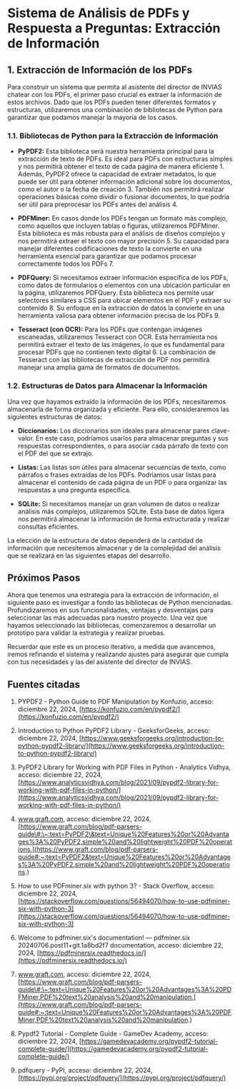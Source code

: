 # **Sistema de Análisis de PDFs y Respuesta a Preguntas: Extracción de Información**

## 1. Extracción de Información de los PDFs

Para construir un sistema que permita al asistente del director de INVIAS chatear con los PDFs, el primer paso crucial es extraer la información de estos archivos. Dado que los PDFs pueden tener diferentes formatos y estructuras, utilizaremos una combinación de bibliotecas de Python para garantizar que podamos manejar la mayoría de los casos.

### 1.1. Bibliotecas de Python para la Extracción de Información

* **PyPDF2:** Esta biblioteca será nuestra herramienta principal para la extracción de texto de PDFs. Es ideal para PDFs con estructuras simples y nos permitirá obtener el texto de cada página de manera eficiente 1. Además, PyPDF2 ofrece la capacidad de extraer metadatos, lo que puede ser útil para obtener información adicional sobre los documentos, como el autor o la fecha de creación 3. También nos permitirá realizar operaciones básicas como dividir o fusionar documentos, lo que podría ser útil para preprocesar los PDFs antes del análisis 4.

* **PDFMiner:** En casos donde los PDFs tengan un formato más complejo, como aquellos que incluyen tablas o figuras, utilizaremos PDFMiner. Esta biblioteca es más robusta para el análisis de diseños complejos y nos permitirá extraer el texto con mayor precisión 5. Su capacidad para manejar diferentes codificaciones de texto la convierte en una herramienta esencial para garantizar que podamos procesar correctamente todos los PDFs 7.

* **PDFQuery:** Si necesitamos extraer información específica de los PDFs, como datos de formularios o elementos con una ubicación particular en la página, utilizaremos PDFQuery. Esta biblioteca nos permite usar selectores similares a CSS para ubicar elementos en el PDF y extraer su contenido 8. Su enfoque en la extracción de datos la convierte en una herramienta valiosa para obtener información precisa de los PDFs 9.

* **Tesseract (con OCR):** Para los PDFs que contengan imágenes escaneadas, utilizaremos Tesseract con OCR. Esta herramienta nos permitirá extraer el texto de las imágenes, lo que es fundamental para procesar PDFs que no contienen texto digital 6. La combinación de Tesseract con las bibliotecas de extracción de PDF nos permitirá manejar una amplia gama de formatos de documentos.

### 1.2. Estructuras de Datos para Almacenar la Información

Una vez que hayamos extraído la información de los PDFs, necesitaremos almacenarla de forma organizada y eficiente. Para ello, consideraremos las siguientes estructuras de datos:

* **Diccionarios:** Los diccionarios son ideales para almacenar pares clave-valor. En este caso, podríamos usarlos para almacenar preguntas y sus respuestas correspondientes, o para asociar cada párrafo de texto con el PDF del que se extrajo.

* **Listas:** Las listas son útiles para almacenar secuencias de texto, como párrafos o frases extraídas de los PDFs. Podríamos usar listas para almacenar el contenido de cada página de un PDF o para organizar las respuestas a una pregunta específica.

* **SQLite:** Si necesitamos manejar un gran volumen de datos o realizar análisis más complejos, utilizaremos SQLite. Esta base de datos ligera nos permitirá almacenar la información de forma estructurada y realizar consultas eficientes.

La elección de la estructura de datos dependerá de la cantidad de información que necesitemos almacenar y de la complejidad del análisis que se realizará en las siguientes etapas del desarrollo.

## Próximos Pasos

Ahora que tenemos una estrategia para la extracción de información, el siguiente paso es investigar a fondo las bibliotecas de Python mencionadas. Profundizaremos en sus funcionalidades, ventajas y desventajas para seleccionar las más adecuadas para nuestro proyecto. Una vez que hayamos seleccionado las bibliotecas, comenzaremos a desarrollar un prototipo para validar la estrategia y realizar pruebas.

Recuerdar que este es un proceso iterativo, a medida que avancemos, iremos refinando el sistema y realizando ajustes para asegurar que cumpla con tus necesidades y las del asistente del director de INVIAS.

## Fuentes citadas

1. PYPDF2 - Python Guide to PDF Manipulation by Konfuzio, acceso: diciembre 22, 2024, [https://konfuzio.com/en/pypdf2/](https://konfuzio.com/en/pypdf2/)

2. Introduction to Python PyPDF2 Library - GeeksforGeeks, acceso: diciembre 22, 2024, [https://www.geeksforgeeks.org/introduction-to-python-pypdf2-library/](https://www.geeksforgeeks.org/introduction-to-python-pypdf2-library/)

3. PyPDF2 Library for Working with PDF Files in Python - Analytics Vidhya, acceso: diciembre 22, 2024, [https://www.analyticsvidhya.com/blog/2021/09/pypdf2-library-for-working-with-pdf-files-in-python/](https://www.analyticsvidhya.com/blog/2021/09/pypdf2-library-for-working-with-pdf-files-in-python/)

4. www.graft.com, acceso: diciembre 22, 2024, [https://www.graft.com/blog/pdf-parsers-guide\#:\~:text=PyPDF2\&text=Unique%20Features%20or%20Advantages%3A%20PyPDF2,simple%20and%20lightweight%20PDF%20operations.](https://www.graft.com/blog/pdf-parsers-guide#:~:text=PyPDF2&text=Unique%20Features%20or%20Advantages%3A%20PyPDF2,simple%20and%20lightweight%20PDF%20operations.)

5. How to use PDFminer.six with python 3? - Stack Overflow, acceso: diciembre 22, 2024, [https://stackoverflow.com/questions/56494070/how-to-use-pdfminer-six-with-python-3](https://stackoverflow.com/questions/56494070/how-to-use-pdfminer-six-with-python-3)

6. Welcome to pdfminer.six's documentation! — pdfminer.six 20240706.post11+git.1a8bd2f7 documentation, acceso: diciembre 22, 2024, [https://pdfminersix.readthedocs.io/](https://pdfminersix.readthedocs.io/)

7. www.graft.com, acceso: diciembre 22, 2024, [https://www.graft.com/blog/pdf-parsers-guide\#:\~:text=Unique%20Features%20or%20Advantages%3A%20PDFMiner,PDF%20text%20analysis%20and%20manipulation.](https://www.graft.com/blog/pdf-parsers-guide#:~:text=Unique%20Features%20or%20Advantages%3A%20PDFMiner,PDF%20text%20analysis%20and%20manipulation.)

8. Pypdf2 Tutorial - Complete Guide - GameDev Academy, acceso: diciembre 22, 2024, [https://gamedevacademy.org/pypdf2-tutorial-complete-guide/](https://gamedevacademy.org/pypdf2-tutorial-complete-guide/)

9. pdfquery - PyPI, acceso: diciembre 22, 2024, [https://pypi.org/project/pdfquery/](https://pypi.org/project/pdfquery/)